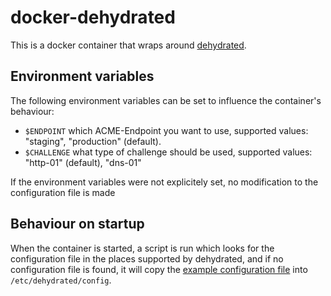 # docker-dehydrated

This is a docker container that wraps around [dehydrated](https://github.com/lukas2511/dehydrated).

## Environment variables

The following environment variables can be set to influence the container's behaviour:

- `$ENDPOINT` which ACME-Endpoint you want to use, supported values: "staging", "production" (default).
- `$CHALLENGE` what type of challenge should be used, supported values: "http-01" (default), "dns-01"

If the environment variables were not explicitely set, no modification to the configuration file is made

## Behaviour on startup

When the container is started, a script is run which looks for the configuration file in the places supported by dehydrated,
and if no configuration file is found, it will copy the [example configuration file](https://github.com/lukas2511/dehydrated/docs/examples/config)
into `/etc/dehydrated/config`.
